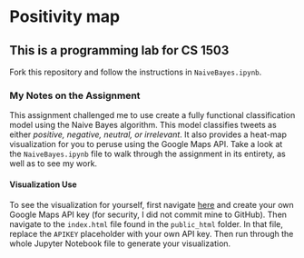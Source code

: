 # Positivity map
## This is a programming lab for CS 1503

Fork this repository and follow the instructions in `NaiveBayes.ipynb`.

### My Notes on the Assignment
This assignment challenged me to use create a fully functional classification model using the Naive Bayes algorithm. This model classifies tweets as either *positive, negative, neutral, or irrelevant*. It also provides a heat-map visualization for you to peruse using the Google Maps API. Take a look at the `NaiveBayes.ipynb` file to walk through the assignment in its entirety, as well as to see my work. 

#### Visualization Use
To see the visualization for yourself, first navigate [here](https://developers.google.com/maps/documentation/javascript/get-api-key) and create your own Google Maps API key (for security, I did not commit mine to GitHub). Then navigate to the `index.html` file found in the `public_html` folder. In that file, replace the `APIKEY` placeholder with your own API key. Then run through the whole Jupyter Notebook file to generate your visualization. 